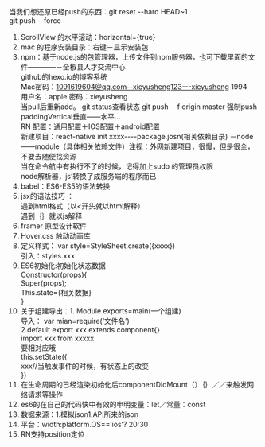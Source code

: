 当我们想还原已经push的东西：git reset --hard HEAD~1  
git push --force  
1.  ScrollView 的水平滚动：horizontal={true}  
2.  mac 的程序安装目录：右键－显示安装包  
3.  npm：基于node.js的包管理器，上传文件到npm服务器，也可下载里面的文件————－全椒县人才交流中心  
  github的hexo.io的博客系统  
Mac密码：1091619604@qq.com--xieyusheng123---xieyusheng  1994  
          用户名：apple 密码：xieyusheng  
当pull后重新add。  git status查看状态 git push －f origin master 强制push  
paddingVertical垂直——水平…  
RN 配置：通用配置＋IOS配置＋android配置   
新建项目：react-native init xxxx----package.josn(相关依赖目录)  －node——module（具体相关依赖文件）注视：外网新建项目，很慢，但是很全，不要去随便找资源  
当在命令航中有执行不了的时候，记得加上sudo 的管理员权限  
node解析器，js’转换了成服务端的程序而已  
4.  babel：ES6-ES5的语法转换  
5.  jsx的语法技巧  ：  
  遇到html格式（以<开头就以html解释）  
  遇到｛｝就以js解释  
6.  framer 原型设计软件  
7.  Hover.css 触动动画库   
8.  定义样式： var style=StyleSheet.create({xxxx})  
           引入：styles.xxx  
9.  ES6初始化:初始化状态数据  
Constructor(props){  
    Super(props);    
This.state={相关数据}  
}  
10. 关于组建导出：1. Module exports=main(一个组建)  
导入： var mian=require(‘文件名’)  
2.default export xxx extends component{}  
import xxx from xxxxx  
要相对应哦  
this.setState({  
    xxx//当触发事件的时候，有状态上的改变  
})  
11. 在生命周期的已经渲染初始化后componentDidMount（）｛｝／／来触发网络请求等操作  
12. es6的在自己的代码快中有效的申明变量：let／常量：const  
13. 数据来源：1.模拟json1.API所来的json  
14. 平台：width:platform.OS==’ios’? 20:30  
15. RN支持position定位  



